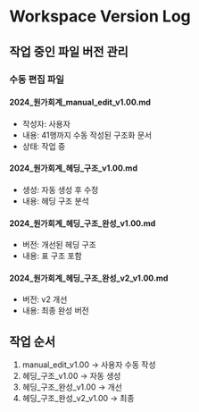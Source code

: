 # Workspace Version Log

## 작업 중인 파일 버전 관리

### 수동 편집 파일

#### 2024_원가회계_manual_edit_v1.00.md
- 작성자: 사용자
- 내용: 41행까지 수동 작성된 구조화 문서
- 상태: 작업 중

#### 2024_원가회계_헤딩_구조_v1.00.md
- 생성: 자동 생성 후 수정
- 내용: 헤딩 구조 분석

#### 2024_원가회계_헤딩_구조_완성_v1.00.md
- 버전: 개선된 헤딩 구조
- 내용: 표 구조 포함

#### 2024_원가회계_헤딩_구조_완성_v2_v1.00.md
- 버전: v2 개선
- 내용: 최종 완성 버전

## 작업 순서
1. manual_edit_v1.00 → 사용자 수동 작성
2. 헤딩_구조_v1.00 → 자동 생성
3. 헤딩_구조_완성_v1.00 → 개선
4. 헤딩_구조_완성_v2_v1.00 → 최종
